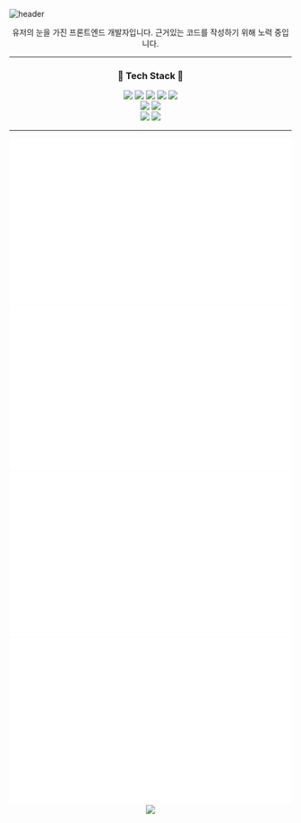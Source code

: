 ![header](https://capsule-render.vercel.app/api?type=waving&color=50:a1c4fd,100:c2e9fb&height=120&section=header&text=Junho%20Cheong&fontSize=64&fontColor=343a40&animation=fadeIn)

<p align="center">
유저의 눈을 가진 프론트엔드 개발자입니다.
근거있는 코드를 작성하기 위해 노력 중입니다.
</p>

<hr />

<h3 align="center">🌿 Tech Stack 🌿</h3>

<p align="center">
  <img src="https://img.shields.io/badge/HTML-E34F26?style=flat-square&logo=html5&logoColor=white"/>
  <img src="https://img.shields.io/badge/CSS-1572B6?style=flat-square&logo=css3&logoColor=white"/>
  <img src="https://img.shields.io/badge/JavaScript-F7DF1E?style=flat-square&logo=javascript&logoColor=black"/>
  <img src="https://img.shields.io/badge/TypeScript-3274C0?style=flat-square&logo=typescript&logoColor=white"/>
  <img src="https://img.shields.io/badge/React-20232a.svg?style=flat-square&logo=react&logoColor=61DAFB" />
  <br>

  <img src="https://img.shields.io/badge/Python-3776AB?style=flat-square&logo=Python&logoColor=white">
  <img src="https://img.shields.io/badge/Postgresql-4169E1?style=flat-square&logo=Postgresql&logoColor=white">
  <br>

  <img src="https://img.shields.io/badge/Git-F05032?style=flat-square&logo=Git&logoColor=white">
  <img src="https://img.shields.io/badge/GitHub-181717?style=flat-square&logo=GitHub&logoColor=white">
  
</p>


<hr />

<p align="center">
  <img src="https://raw.githubusercontent.com/jjunohj/github-stats/master/generated/overview.svg#gh-dark-mode-only" />
  <img src="https://raw.githubusercontent.com/jjunohj/github-stats/master/generated/overview.svg#gh-light-mode-only" />
  <img src="https://raw.githubusercontent.com/jjunohj/github-stats/master/generated/languages.svg#gh-dark-mode-only" />
  <img src="https://raw.githubusercontent.com/jjunohj/github-stats/master/generated/languages.svg#gh-light-mode-only" />
  <img src="http://mazassumnida.wtf/api/v2/generate_badge?boj=jjunohj"/>
</p>
